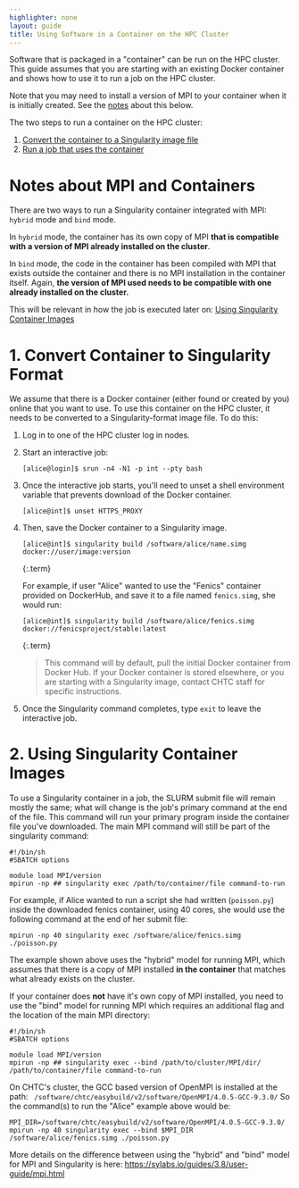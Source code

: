 ```yaml
---
highlighter: none
layout: guide
title: Using Software in a Container on the HPC Cluster
---
```



Software that is packaged in a \"container\" can
be run on the HPC cluster. This guide assumes that you are starting with 
an existing Docker container and shows how to use it to run a job on the HPC cluster. 

Note that you may need to install a version of MPI to your container 
when it is initially created. See the [notes](#notes) about this below. 

The two steps to run a container on the HPC cluster: 
1.  [Convert the container to a Singularity image file](#image)
2.  [Run a job that uses the container](#command)

<span name="notes"></span>
Notes about MPI and Containers
==================

There are two ways to run a Singularity container integrated with MPI: `hybrid` 
mode and `bind` mode. 

In `hybrid` mode, the container has its own copy of MPI **that is compatible 
with a version of MPI already installed on the cluster**. 

In `bind` mode, the code in the container has been compiled with MPI that 
exists outside the container and there is no MPI installation in the container itself. 
Again, **the version of MPI used needs to be compatible with one already installed
on the cluster.**

This will be relevant in how the job is executed later on: [Using Singularity Container Images](#command)

<span name="image"></span>

**1. Convert Container to Singularity Format**
===================

We assume that there is a Docker container (either found
or created by you) online that you want to use. To use this container 
on the HPC cluster, it needs to be converted to a Singularity-format
image file. To do this: 

1. Log in to one of the HPC cluster log in nodes. 
1. Start an interactive job: 
	```
	[alice@login]$ srun -n4 -N1 -p int --pty bash
	```

1.  Once the interactive job starts, you'll need to unset a shell environment
variable that prevents download of the Docker container. 
	```
	[alice@int]$ unset HTTPS_PROXY
	```

1. Then, save the Docker container to a Singularity image. 
	``` 
	[alice@int]$ singularity build /software/alice/name.simg docker://user/image:version
	```
	{:.term}
	
	For example, if user \"Alice\" wanted to use the \"Fenics\" container
	provided on DockerHub,
	and save it to a file named `fenics.simg`, she would run:

	``` 
	[alice@int]$ singularity build /software/alice/fenics.simg docker://fenicsproject/stable:latest
	```
	{:.term}

	> This command will by default, pull the initial Docker container from 
	> Docker Hub. If your Docker container is stored elsewhere, or you are 
	> starting with a Singularity image, contact CHTC staff for specific instructions. 

1. Once the Singularity command completes, type `exit` to leave the interactive job. 

<span name="command"></span>

**2. Using Singularity Container Images**
===================

To use a Singularity container in a job, the SLURM submit file will remain mostly the
same; what will change is the job's primary command at the end of the
file. This command will run your primary program inside the container
file you\'ve downloaded. The main MPI command will still be part of the 
singularity command: 

``` {.sub}
#!/bin/sh
#SBATCH options

module load MPI/version
mpirun -np ## singularity exec /path/to/container/file command-to-run
```

For example, if Alice wanted to run a script she had written
(`poisson.py`) inside the downloaded fenics container, using 40 cores, she would use the
following command at the end of her submit file:

``` {.sub}
mpirun -np 40 singularity exec /software/alice/fenics.simg ./poisson.py
```

The example shown above uses the "hybrid" model for running MPI, which assumes 
that there is a copy of MPI installed **in the container** that matches what already 
exists on the cluster. 

If your container does **not** have it's own copy of MPI installed, you need 
to use the "bind" model for running MPI which requires an additional flag and 
the location of the main MPI directory: 


``` {.sub}
#!/bin/sh
#SBATCH options

module load MPI/version
mpirun -np ## singularity exec --bind /path/to/cluster/MPI/dir/ /path/to/container/file command-to-run
```

On CHTC's cluster, the GCC based version of OpenMPI is installed at the path:
` /software/chtc/easybuild/v2/software/OpenMPI/4.0.5-GCC-9.3.0/`
So the command(s) to run the "Alice" example above would be: 

``` {.sub}
MPI_DIR=/software/chtc/easybuild/v2/software/OpenMPI/4.0.5-GCC-9.3.0/
mpirun -np 40 singularity exec --bind $MPI_DIR /software/alice/fenics.simg ./poisson.py
```

More details on the difference between using the "hybrid" and "bind" model 
for MPI and Singularity is here: https://sylabs.io/guides/3.8/user-guide/mpi.html
